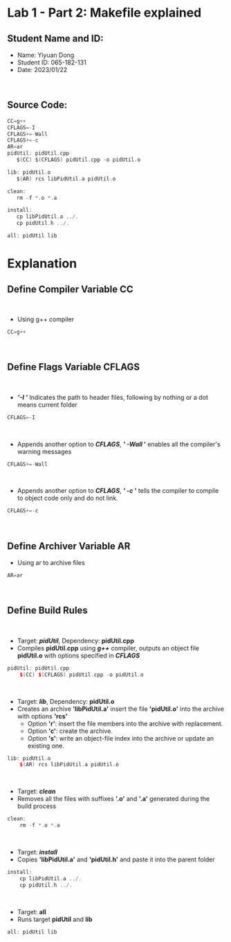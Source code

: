 
# Lab 1 - Part 2: Makefile explained

## Student Name and ID:

 - Name: Yiyuan Dong 
 - Student ID: 065-182-131
 - Date: 2023/01/22
 
 <br />

 ## Source Code:

 ```c
CC=g++
CFLAGS=-I
CFLAGS+=-Wall
CFLAGS+=-c
AR=ar
pidUtil: pidUtil.cpp
    $(CC) $(CFLAGS) pidUtil.cpp -o pidUtil.o

lib: pidUtil.o
    $(AR) rcs libPidUtil.a pidUtil.o

clean:
    rm -f *.o *.a

install:
    cp libPidUtil.a ../.
    cp pidUtil.h ../.

all: pidUtil lib
 ```

# Explanation

## Define Compiler Variable CC

<br />

- Using g++ compiler

```C
CC=g++
```

<br />

## Define Flags Variable CFLAGS

<br />

- **_'-I '_** Indicates the path to header files, following by nothing or a dot means current folder

```cpp
CFLAGS=-I
```

<br />

- Appends another option to **_CFLAGS_**, **_' -Wall_ '** enables all the compiler's warning messages

```cpp
CFLAGS+=-Wall
```

<br />

- Appends another option to **_CFLAGS_**, **_' -c_ '** tells the compiler to compile to object code only and do not link.

```cpp
CFLAGS+=-c
```

<br />

## Define Archiver Variable AR

- Using ar to archive files

```cpp
AR=ar
```

<br />

## Define Build Rules

<br />

- Target: **_pidUtil_**, Dependency: **pidUtil.cpp**
- Compiles **pidUtil.cpp** using **_g++_** compiler, outputs an object file **pidUtil.o** with options specified in **_CFLAGS_**

```cpp
pidUtil: pidUtil.cpp
    $(CC) $(CFLAGS) pidUtil.cpp -o pidUtil.o
```

<br />

- Target: **_lib_**, Dependency: **pidUtil.o**
- Creates an archive **'libPidUtil.a'** insert the file **'pidUtil.o'** into the archive with options **'rcs'**
  - Option **'r'**: insert the file members into the archive with replacement.
  - Option **'c'**: create the archive.
  - Option **'s'**: write an object-file index into the archive or update an existing one.

```cpp
lib: pidUtil.o
    $(AR) rcs libPidUtil.a pidUtil.o
```

<br />

- Target: **_clean_**
- Removes all the files with suffixes **'.o'** and **'.a'** generated during the build process

```cpp
clean:
    rm -f *.o *.a
```

<br />

- Target: **_install_**
- Copies **'libPidUtil.a'** and **'pidUtil.h'** and paste it into the parent folder

```cpp
install:
    cp libPidUtil.a ../.
    cp pidUtil.h ../.
```

<br />

- Target: **all**
- Runs target **pidUtil** and **lib**

```cpp
all: pidUtil lib
```
